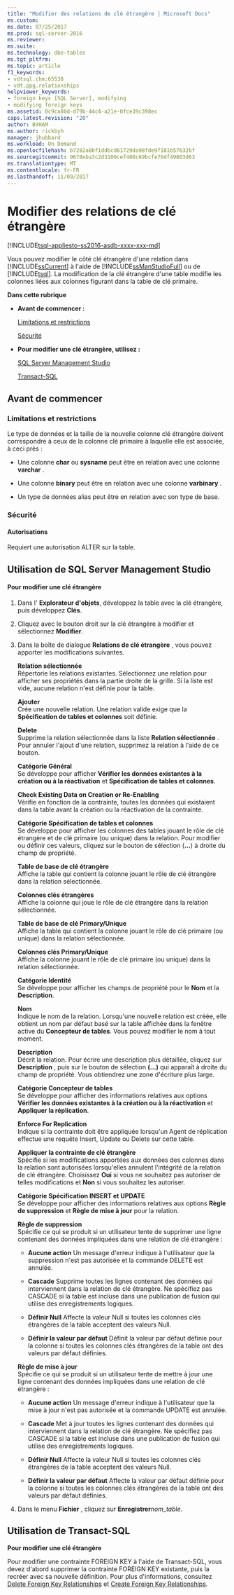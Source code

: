 ```yaml
---
title: "Modifier des relations de clé étrangère | Microsoft Docs"
ms.custom: 
ms.date: 07/25/2017
ms.prod: sql-server-2016
ms.reviewer: 
ms.suite: 
ms.technology: dbe-tables
ms.tgt_pltfrm: 
ms.topic: article
f1_keywords:
- vdtsql.chm:65538
- vdt.ppg.relationships
helpviewer_keywords:
- foreign keys [SQL Server], modifying
- modifying foreign keys
ms.assetid: 0c9ca80d-d79b-44c4-a21e-0fce39c398ec
caps.latest.revision: "20"
author: BYHAM
ms.author: rickbyh
manager: jhubbard
ms.workload: On Demand
ms.openlocfilehash: b7282a8bf1ddbcd61729da98fde9f181b57632bf
ms.sourcegitcommit: 9678eba3c2d3100cef408c69bcfe76df49803d63
ms.translationtype: MT
ms.contentlocale: fr-FR
ms.lasthandoff: 11/09/2017
---
```

# <a name="modify-foreign-key-relationships"></a>Modifier des relations de clé étrangère
[!INCLUDE[tsql-appliesto-ss2016-asdb-xxxx-xxx-md](../../includes/tsql-appliesto-ss2016-asdb-xxxx-xxx-md.md)]

  Vous pouvez modifier le côté clé étrangère d'une relation dans [!INCLUDE[ssCurrent](../../includes/sscurrent-md.md)] à l'aide de [!INCLUDE[ssManStudioFull](../../includes/ssmanstudiofull-md.md)] ou de [!INCLUDE[tsql](../../includes/tsql-md.md)]. La modification de la clé étrangère d'une table modifie les colonnes liées aux colonnes figurant dans la table de clé primaire.  
  
 **Dans cette rubrique**  
  
-   **Avant de commencer :**  
  
     [Limitations et restrictions](#Restrictions)  
  
     [Sécurité](#Security)  
  
-   **Pour modifier une clé étrangère, utilisez :**  
  
     [SQL Server Management Studio](#SSMSProcedure)  
  
     [Transact-SQL](#TsqlProcedure)  
  
##  <a name="BeforeYouBegin"></a> Avant de commencer  
  
###  <a name="Restrictions"></a> Limitations et restrictions  
 Le type de données et la taille de la nouvelle colonne clé étrangère doivent correspondre à ceux de la colonne clé primaire à laquelle elle est associée, à ceci près :  
  
-   Une colonne **char** ou **sysname** peut être en relation avec une colonne **varchar** .  
  
-   Une colonne **binary** peut être en relation avec une colonne **varbinary** .  
  
-   Un type de données alias peut être en relation avec son type de base.  
  
###  <a name="Security"></a> Sécurité  
  
####  <a name="Permissions"></a> Autorisations  
 Requiert une autorisation ALTER sur la table.  
  
##  <a name="SSMSProcedure"></a> Utilisation de SQL Server Management Studio  
  
#### <a name="to-modify-a-foreign-key"></a>Pour modifier une clé étrangère  
  
1.  Dans l' **Explorateur d'objets**, développez la table avec la clé étrangère, puis développez **Clés**.  
  
2.  Cliquez avec le bouton droit sur la clé étrangère à modifier et sélectionnez **Modifier**.  
  
3.  Dans la boîte de dialogue **Relations de clé étrangère** , vous pouvez apporter les modifications suivantes.  
  
     **Relation sélectionnée**  
     Répertorie les relations existantes. Sélectionnez une relation pour afficher ses propriétés dans la partie droite de la grille. Si la liste est vide, aucune relation n'est définie pour la table.  
  
     **Ajouter**  
     Crée une nouvelle relation. Une relation valide exige que la **Spécification de tables et colonnes** soit définie.  
  
     **Delete**  
     Supprime la relation sélectionnée dans la liste **Relation sélectionnée** . Pour annuler l'ajout d'une relation, supprimez la relation à l'aide de ce bouton.  
  
     **Catégorie Général**  
     Se développe pour afficher **Vérifier les données existantes à la création ou à la réactivation** et **Spécification de tables et colonnes**.  
  
     **Check Existing Data on Creation or Re-Enabling**  
     Vérifie en fonction de la contrainte, toutes les données qui existaient dans la table avant la création ou la réactivation de la contrainte.  
  
     **Catégorie Spécification de tables et colonnes**  
     Se développe pour afficher les colonnes des tables jouant le rôle de clé étrangère et de clé primaire (ou unique) dans la relation. Pour modifier ou définir ces valeurs, cliquez sur le bouton de sélection (**...**) à droite du champ de propriété.  
  
     **Table de base de clé étrangère**  
     Affiche la table qui contient la colonne jouant le rôle de clé étrangère dans la relation sélectionnée.  
  
     **Colonnes clés étrangères**  
     Affiche la colonne qui joue le rôle de clé étrangère dans la relation sélectionnée.  
  
     **Table de base de clé Primary/Unique**  
     Affiche la table qui contient la colonne jouant le rôle de clé primaire (ou unique) dans la relation sélectionnée.  
  
     **Colonnes clés Primary/Unique**  
     Affiche la colonne jouant le rôle de clé primaire (ou unique) dans la relation sélectionnée.  
  
     **Catégorie Identité**  
     Se développe pour afficher les champs de propriété pour le **Nom** et la **Description**.  
  
     **Nom**  
     Indique le nom de la relation. Lorsqu'une nouvelle relation est créée, elle obtient un nom par défaut basé sur la table affichée dans la fenêtre active du **Concepteur de tables**. Vous pouvez modifier le nom à tout moment.  
  
     **Description**  
     Décrit la relation. Pour écrire une description plus détaillée, cliquez sur **Description** , puis sur le bouton de sélection **(...)** qui apparaît à droite du champ de propriété. Vous obtiendrez une zone d'écriture plus large.  
  
     **Catégorie Concepteur de tables**  
     Se développe pour afficher des informations relatives aux options **Vérifier les données existantes à la création ou à la réactivation** et **Appliquer la réplication**.  
  
     **Enforce For Replication**  
     Indique si la contrainte doit être appliquée lorsqu'un Agent de réplication effectue une requête Insert, Update ou Delete sur cette table.  
  
     **Appliquer la contrainte de clé étrangère**  
     Spécifie si les modifications apportées aux données des colonnes dans la relation sont autorisées lorsqu'elles annulent l'intégrité de la relation de clé étrangère. Choisissez **Oui** si vous ne souhaitez pas autoriser de telles modifications et **Non** si vous souhaitez les autoriser.  
  
     **Catégorie Spécification INSERT et UPDATE**  
     Se développe pour afficher des informations relatives aux options **Règle de suppression** et **Règle de mise à jour** pour la relation.  
  
     **Règle de suppression**  
     Spécifie ce qui se produit si un utilisateur tente de supprimer une ligne contenant des données impliquées dans une relation de clé étrangère :  
  
    -   **Aucune action** Un message d'erreur indique à l'utilisateur que la suppression n'est pas autorisée et la commande DELETE est annulée.  
  
    -   **Cascade** Supprime toutes les lignes contenant des données qui interviennent dans la relation de clé étrangère. Ne spécifiez pas CASCADE si la table est incluse dans une publication de fusion qui utilise des enregistrements logiques.  
  
    -   **Définir Null** Affecte la valeur Null si toutes les colonnes clés étrangères de la table acceptent des valeurs Null.  
  
    -   **Définir la valeur par défaut** Définit la valeur par défaut définie pour la colonne si toutes les colonnes clés étrangères de la table ont des valeurs par défaut définies.  
  
     **Règle de mise à jour**  
     Spécifie ce qui se produit si un utilisateur tente de mettre à jour une ligne contenant des données impliquées dans une relation de clé étrangère :  
  
    -   **Aucune action** Un message d'erreur indique à l'utilisateur que la mise à jour n'est pas autorisée et la commande UPDATE est annulée.  
  
    -   **Cascade** Met à jour toutes les lignes contenant des données qui interviennent dans la relation de clé étrangère. Ne spécifiez pas CASCADE si la table est incluse dans une publication de fusion qui utilise des enregistrements logiques.  
  
    -   **Définir Null** Affecte la valeur Null si toutes les colonnes clés étrangères de la table acceptent des valeurs Null.  
  
    -   **Définir la valeur par défaut** Affecte la valeur par défaut définie pour la colonne si toutes les colonnes clés étrangères de la table ont des valeurs par défaut définies.  
  
4.  Dans le menu **Fichier** , cliquez sur **Enregistrer***nom_table*.  
  
##  <a name="TsqlProcedure"></a> Utilisation de Transact-SQL  
 **Pour modifier une clé étrangère**  
  
 Pour modifier une contrainte FOREIGN KEY à l'aide de Transact-SQL, vous devez d'abord supprimer la contrainte FOREIGN KEY existante, puis la recréer avec sa nouvelle définition. Pour plus d'informations, consultez [Delete Foreign Key Relationships](../../relational-databases/tables/delete-foreign-key-relationships.md) et [Create Foreign Key Relationships](../../relational-databases/tables/create-foreign-key-relationships.md).  
  
###  <a name="TsqlExample"></a>  
